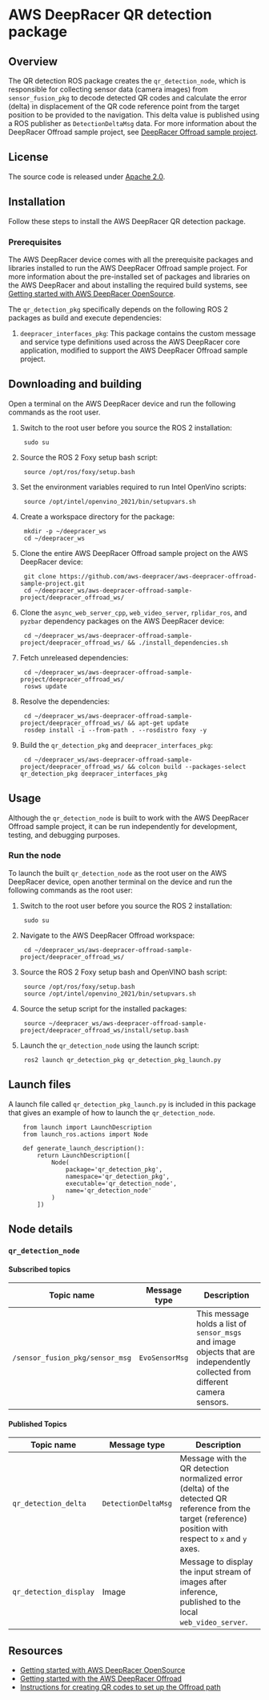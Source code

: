 # AWS DeepRacer QR detection package

## Overview

The QR detection ROS package creates the `qr_detection_node`, which is responsible for collecting sensor data (camera images) from `sensor_fusion_pkg` to decode detected QR codes and calculate the error (delta) in displacement of the QR code reference point from the target position to be provided to the navigation. This delta value is published using a ROS publisher as `DetectionDeltaMsg` data. For more information about the DeepRacer Offroad sample project, see [DeepRacer Offroad sample project](https://github.com/aws-deepracer/aws-deepracer-offroad-sample-project).

## License

The source code is released under [Apache 2.0](https://aws.amazon.com/apache-2-0/).

## Installation

Follow these steps to install the AWS DeepRacer QR detection package.

### Prerequisites

The AWS DeepRacer device comes with all the prerequisite packages and libraries installed to run the AWS DeepRacer Offroad sample project. For more information about the pre-installed set of packages and libraries on the AWS DeepRacer and about installing the required build systems, see [Getting started with AWS DeepRacer OpenSource](https://github.com/aws-deepracer/aws-deepracer-launcher/blob/main/getting-started.md).

The `qr_detection_pkg` specifically depends on the following ROS 2 packages as build and execute dependencies:

1. `deepracer_interfaces_pkg`: This package contains the custom message and service type definitions used across the AWS DeepRacer core application, modified to support the AWS DeepRacer Offroad sample project.


## Downloading and building

Open a terminal on the AWS DeepRacer device and run the following commands as the root user.

1. Switch to the root user before you source the ROS 2 installation:

        sudo su

1. Source the ROS 2 Foxy setup bash script:

        source /opt/ros/foxy/setup.bash 

1. Set the environment variables required to run Intel OpenVino scripts:

        source /opt/intel/openvino_2021/bin/setupvars.sh

1. Create a workspace directory for the package:

        mkdir -p ~/deepracer_ws
        cd ~/deepracer_ws

1. Clone the entire AWS DeepRacer Offroad sample project on the AWS DeepRacer device:

        git clone https://github.com/aws-deepracer/aws-deepracer-offroad-sample-project.git
        cd ~/deepracer_ws/aws-deepracer-offroad-sample-project/deepracer_offroad_ws/

1. Clone the `async_web_server_cpp`, `web_video_server`, `rplidar_ros`, and `pyzbar` dependency packages on the AWS DeepRacer device:

        cd ~/deepracer_ws/aws-deepracer-offroad-sample-project/deepracer_offroad_ws/ && ./install_dependencies.sh

1. Fetch unreleased dependencies:

        cd ~/deepracer_ws/aws-deepracer-offroad-sample-project/deepracer_offroad_ws/
        rosws update

1. Resolve the dependencies:

        cd ~/deepracer_ws/aws-deepracer-offroad-sample-project/deepracer_offroad_ws/ && apt-get update
        rosdep install -i --from-path . --rosdistro foxy -y

1. Build the `qr_detection_pkg` and `deepracer_interfaces_pkg`:

        cd ~/deepracer_ws/aws-deepracer-offroad-sample-project/deepracer_offroad_ws/ && colcon build --packages-select qr_detection_pkg deepracer_interfaces_pkg


## Usage

Although the `qr_detection_node` is built to work with the AWS DeepRacer Offroad sample project, it can be run independently for development, testing, and debugging purposes.

### Run the node

To launch the built `qr_detection_node` as the root user on the AWS DeepRacer device, open another terminal on the device and run the following commands as the root user:

1. Switch to the root user before you source the ROS 2 installation:

        sudo su

1. Navigate to the AWS DeepRacer Offroad workspace:

        cd ~/deepracer_ws/aws-deepracer-offroad-sample-project/deepracer_offroad_ws/

1. Source the ROS 2 Foxy setup bash and OpenVINO bash script:

        source /opt/ros/foxy/setup.bash 
        source /opt/intel/openvino_2021/bin/setupvars.sh 

1. Source the setup script for the installed packages:

        source ~/deepracer_ws/aws-deepracer-offroad-sample-project/deepracer_offroad_ws/install/setup.bash 

1. Launch the `qr_detection_node` using the launch script:

        ros2 launch qr_detection_pkg qr_detection_pkg_launch.py

## Launch files

A launch file called `qr_detection_pkg_launch.py` is included in this package that gives an example of how to launch the `qr_detection_node`.

        from launch import LaunchDescription
        from launch_ros.actions import Node

        def generate_launch_description():
            return LaunchDescription([
                Node(
                    package='qr_detection_pkg',
                    namespace='qr_detection_pkg',
                    executable='qr_detection_node',
                    name='qr_detection_node'
                )
            ])


## Node details

### `qr_detection_node`

#### Subscribed topics

| Topic name | Message type | Description |
|----------- | ------------ | ----------- |
| `/sensor_fusion_pkg/sensor_msg` | `EvoSensorMsg` | This message holds a list of `sensor_msgs` and image objects that are independently collected from different camera sensors. |


#### Published Topics

| Topic name | Message type | Description |
|----------- | ------------ | ----------- |
| `qr_detection_delta` | `DetectionDeltaMsg` | Message with the QR detection normalized error (delta) of the detected QR reference from the target (reference) position with respect to `x` and `y` axes. |
| `qr_detection_display` | Image | Message to display the input stream of images after inference, published to the local `web_video_server`. |

## Resources

* [Getting started with AWS DeepRacer OpenSource](https://github.com/aws-deepracer/aws-deepracer-launcher/blob/main/getting-started.md)
* [Getting started with the AWS DeepRacer Offroad](https://github.com/aws-deepracer/aws-deepracer-offroad-sample-project/blob/main/getting-started.md)
* [Instructions for creating QR codes to set up the Offroad path](https://github.com/aws-deepracer/aws-deepracer-offroad-sample-project/blob/main/create-qrcodes-to-setup-offroad-path.md)
